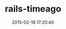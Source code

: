 ---
layout: post
title:  "rails-timeago"
repo:   "jgraichen/rails-timeago"
date:   2015-02-18 17:20:40
gemurl: https://github.com/jgraichen/rails-timeago
---